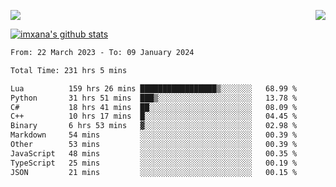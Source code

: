 <p>
  <a href="https://count.getloli.com/"><img src="https://count.getloli.com/get/@xana.readme?theme=moebooru-h"></a>
  <img src="https://weather-icon.journeyad.repl.co/@hangzhou?v=1" align="right">
</p>


<a href="https://github.com/imxana"><img align="center" src="https://github-readme-stats.vercel.app/api?username=imxana&show_icons=true&include_all_commits=true&hide_border=tru&custom_title=imxana%27s%20Github%20Stats" alt="imxana's github stats" /></a> 

<!--START_SECTION:waka-->

```txt
From: 22 March 2023 - To: 09 January 2024

Total Time: 231 hrs 5 mins

Lua          159 hrs 26 mins █████████████████▒░░░░░░░   68.99 %
Python       31 hrs 51 mins  ███▒░░░░░░░░░░░░░░░░░░░░░   13.78 %
C#           18 hrs 41 mins  ██░░░░░░░░░░░░░░░░░░░░░░░   08.09 %
C++          10 hrs 17 mins  █░░░░░░░░░░░░░░░░░░░░░░░░   04.45 %
Binary       6 hrs 53 mins   ▓░░░░░░░░░░░░░░░░░░░░░░░░   02.98 %
Markdown     54 mins         ░░░░░░░░░░░░░░░░░░░░░░░░░   00.39 %
Other        53 mins         ░░░░░░░░░░░░░░░░░░░░░░░░░   00.39 %
JavaScript   48 mins         ░░░░░░░░░░░░░░░░░░░░░░░░░   00.35 %
TypeScript   25 mins         ░░░░░░░░░░░░░░░░░░░░░░░░░   00.19 %
JSON         21 mins         ░░░░░░░░░░░░░░░░░░░░░░░░░   00.15 %
```

<!--END_SECTION:waka-->
